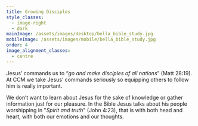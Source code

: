 ```yaml
---
title: Growing Disciples
style_classes:
  - image-right
  - dark
mainImage: /assets/images/desktop/bella_bible_study.jpg
mobileImage: /assets/images/mobile/bella_bible_study.jpg
order: 4
image_alignment_classes:
  - centre
---
```

Jesus’ commands us to “*go and make disciples of all nations*” (Matt 28:19). At CCM we take Jesus’ commands seriously so equipping others to follow him is really important.

We don’t want to learn about Jesus for the sake of knowledge or gather information just for our pleasure. In the Bible Jesus talks about his people worshipping in "*Spirit and truth*" (John 4:23), that is with both head and heart, with both our emotions and our thoughts.
